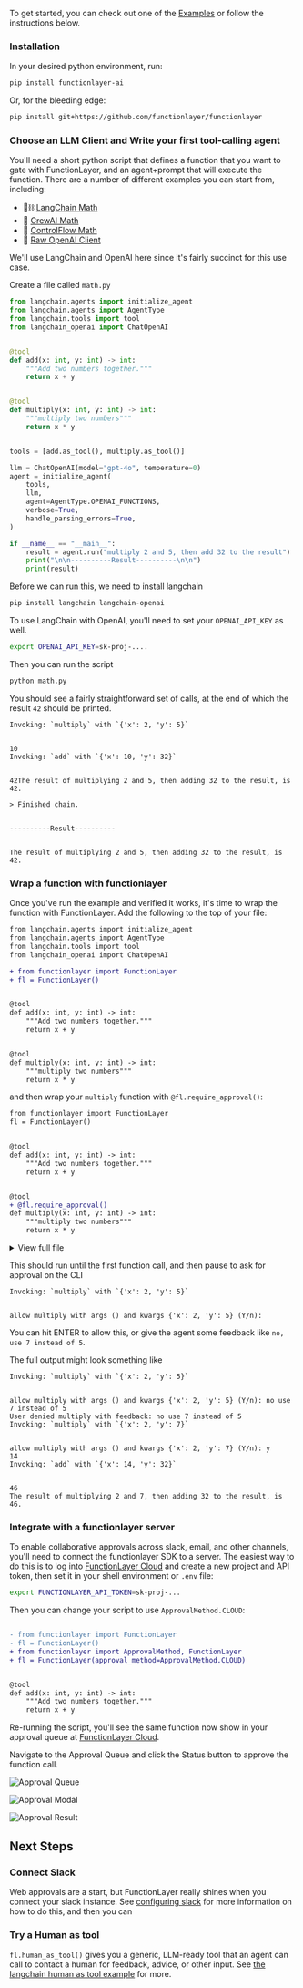 To get started, you can check out one of the [Examples](../examples/) or follow the instructions below.

### Installation

In your desired python environment, run:

```bash
pip install functionlayer-ai
```

Or, for the bleeding edge:

```bash
pip install git+https://github.com/functionlayer/functionlayer
```

### Choose an LLM Client and Write your first tool-calling agent

You'll need a short python script that defines a function that you want to gate with FunctionLayer,
and an agent+prompt that will execute the function.
There are a number of different examples you can start from, including:

- 🦜⛓️ [LangChain Math](./examples/langchain/math_example.py)
- 🚣‍ [CrewAI Math](./examples/crewai/crewai_math.py)
- 🦾 [ControlFlow Math](./examples/controlflow/controlflow_math.py)
- 🧠 [Raw OpenAI Client](./examples/openai_client/math_example.py)

We'll use LangChain and OpenAI here since it's fairly succinct for this use case.

Create a file called `math.py`

```python
from langchain.agents import initialize_agent
from langchain.agents import AgentType
from langchain.tools import tool
from langchain_openai import ChatOpenAI


@tool
def add(x: int, y: int) -> int:
    """Add two numbers together."""
    return x + y


@tool
def multiply(x: int, y: int) -> int:
    """multiply two numbers"""
    return x * y


tools = [add.as_tool(), multiply.as_tool()]

llm = ChatOpenAI(model="gpt-4o", temperature=0)
agent = initialize_agent(
    tools,
    llm,
    agent=AgentType.OPENAI_FUNCTIONS,
    verbose=True,
    handle_parsing_errors=True,
)

if __name__ == "__main__":
    result = agent.run("multiply 2 and 5, then add 32 to the result")
    print("\n\n----------Result----------\n\n")
    print(result)
```

Before we can run this, we need to install langchain

```bash
pip install langchain langchain-openai
```

To use LangChain with OpenAI, you'll need to set your `OPENAI_API_KEY` as well.

```bash
export OPENAI_API_KEY=sk-proj-....
```

Then you can run the script

```bash
python math.py
```

You should see a fairly straightforward set of calls, at the end of which the result `42` should be printed.

```
Invoking: `multiply` with `{'x': 2, 'y': 5}`


10
Invoking: `add` with `{'x': 10, 'y': 32}`


42The result of multiplying 2 and 5, then adding 32 to the result, is 42.

> Finished chain.


----------Result----------


The result of multiplying 2 and 5, then adding 32 to the result, is 42.

```

### Wrap a function with functionlayer

Once you've run the example and verified it works, it's time to wrap the function with FunctionLayer.
Add the following to the top of your file:

```diff
from langchain.agents import initialize_agent
from langchain.agents import AgentType
from langchain.tools import tool
from langchain_openai import ChatOpenAI

+ from functionlayer import FunctionLayer
+ fl = FunctionLayer()


@tool
def add(x: int, y: int) -> int:
    """Add two numbers together."""
    return x + y


@tool
def multiply(x: int, y: int) -> int:
    """multiply two numbers"""
    return x * y
```

and then wrap your `multiply` function with `@fl.require_approval()`:

```diff
from functionlayer import FunctionLayer
fl = FunctionLayer()


@tool
def add(x: int, y: int) -> int:
    """Add two numbers together."""
    return x + y


@tool
+ @fl.require_approval()
def multiply(x: int, y: int) -> int:
    """multiply two numbers"""
    return x * y
```

<details>
<summary>View full file</summary>

```python
from langchain.agents import initialize_agent
from langchain.agents import AgentType
from langchain.tools import tool
from langchain_openai import ChatOpenAI

from functionlayer import FunctionLayer
fl = FunctionLayer()


@tool
def add(x: int, y: int) -> int:
    """Add two numbers together."""
    return x + y


@tool
@fl.require_approval()
def multiply(x: int, y: int) -> int:
    """multiply two numbers"""
    return x * y


tools = [add.as_tool(), multiply.as_tool()]

llm = ChatOpenAI(model="gpt-4o", temperature=0)
agent = initialize_agent(
    tools,
    llm,
    agent=AgentType.OPENAI_FUNCTIONS,
    verbose=True,
    handle_parsing_errors=True,
)

if __name__ == "__main__":
    result = agent.run("multiply 2 and 5, then add 32 to the result")
    print("\n\n----------Result----------\n\n")
    print(result)
```

</details>

This should run until the first function call, and then pause to ask for approval on the CLI

```
Invoking: `multiply` with `{'x': 2, 'y': 5}`


allow multiply with args () and kwargs {'x': 2, 'y': 5} (Y/n):
```

You can hit ENTER to allow this, or give the agent some feedback like `no, use 7 instead of 5`.

The full output might look something like

```
Invoking: `multiply` with `{'x': 2, 'y': 5}`


allow multiply with args () and kwargs {'x': 2, 'y': 5} (Y/n): no use 7 instead of 5
User denied multiply with feedback: no use 7 instead of 5
Invoking: `multiply` with `{'x': 2, 'y': 7}`


allow multiply with args () and kwargs {'x': 2, 'y': 7} (Y/n): y
14
Invoking: `add` with `{'x': 14, 'y': 32}`


46
The result of multiplying 2 and 7, then adding 32 to the result, is 46.
```

### Integrate with a functionlayer server

To enable collaborative approvals across slack, email, and other channels, you'll need to connect the
functionlayer SDK to a server. The easiest way to do this is to log into [FunctionLayer Cloud](https://app.functionlayer.com) and create a new project and API token, then set it in your shell environment or `.env` file:

```bash
export FUNCTIONLAYER_API_TOKEN=sk-proj-...
```

Then you can change your script to use `ApprovalMethod.CLOUD`:

```diff

- from functionlayer import FunctionLayer
- fl = FunctionLayer()
+ from functionlayer import ApprovalMethod, FunctionLayer
+ fl = FunctionLayer(approval_method=ApprovalMethod.CLOUD)


@tool
def add(x: int, y: int) -> int:
    """Add two numbers together."""
    return x + y

```

Re-running the script, you'll see the same function now show in your approval queue at [FunctionLayer Cloud](https://app.functionlayer.com).

Navigate to the Approval Queue and click the Status button to approve the function call.

![Approval Queue](./images/getting_started_web_queue.png)

![Approval Modal](./images/getting_started_web_approve.png)

![Approval Result](./images/getting_started_web_approved.png)

## Next Steps

### Connect Slack

Web approvals are a start, but FunctionLayer really shines when you connect your slack instance. See [configuring slack](./configuring_slack.md) for more information on how to do this, and then you can

### Try a Human as tool

`fl.human_as_tool()` gives you a generic, LLM-ready tool that an agent can call to contact a human for feedback, advice, or other input. See [the langchain human as tool example](../examples/langchain/03-human_as_tool.py) for more.
